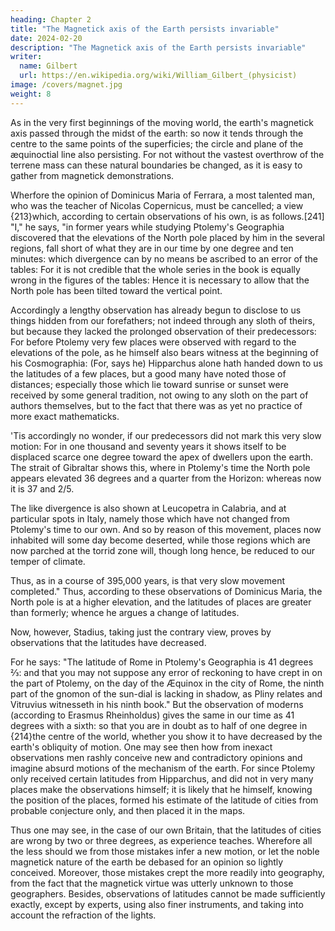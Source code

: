 ```yaml
---
heading: Chapter 2
title: "The Magnetick axis of the Earth persists invariable"
date: 2024-02-20
description: "The Magnetick axis of the Earth persists invariable"
writer:
  name: Gilbert
  url: https://en.wikipedia.org/wiki/William_Gilbert_(physicist)
image: /covers/magnet.jpg
weight: 8
---
```




As in the very first beginnings of the moving world, the earth's magnetick axis passed through the midst of the earth: so now it tends through the centre to the same points of the superficies; the circle and plane of the æquinoctial line also persisting. For not without the vastest overthrow of the terrene mass can these natural boundaries be changed, as it is easy to gather from magnetick demonstrations. 

Wherfore the opinion of Dominicus Maria of Ferrara, a most talented man, who was the teacher of Nicolas Copernicus, must be cancelled; a view {213}which, according to certain observations of his own, is as follows.[241] "I," he says, "in former years while studying Ptolemy's Geographia discovered that the elevations of the North pole placed by him in the several regions, fall short of what they are in our time by one degree and ten minutes: which divergence can by no means be ascribed to an error of the tables: For it is not credible that the whole series in the book is equally wrong in the figures of the tables: Hence it is necessary to allow that the North pole has been tilted toward the vertical point. 

Accordingly a lengthy observation has already begun to disclose to us things hidden from our forefathers; not indeed through any sloth of theirs, but because they lacked the prolonged observation of their predecessors: For before Ptolemy very few places were observed with regard to the elevations of the pole, as he himself also bears witness at the beginning of his Cosmographia: (For, says he) Hipparchus alone hath handed down to us the latitudes of a few places, but a good many have noted those of distances; especially those which lie toward sunrise or sunset were received by some general tradition, not owing to any sloth on the part of authors themselves, but to the fact that there was as yet no practice of more exact mathematicks. 

'Tis accordingly no wonder, if our predecessors did not mark this very slow motion: For in one thousand and seventy years it shows itself to be displaced scarce one degree toward the apex of dwellers upon the earth. The strait of Gibraltar shows this, where in Ptolemy's time the North pole appears elevated 36 degrees and a quarter from the Horizon: whereas now it is 37 and 2/5. 

The like divergence is also shown at Leucopetra in Calabria, and at particular spots in Italy, namely those which have not changed from Ptolemy's time to our own. And so by reason of this movement, places now inhabited will some day become deserted, while those regions which are now parched at the torrid zone will, though long hence, be reduced to our temper of climate. 

Thus, as in a course of 395,000 years, is that very slow movement completed." Thus, according to these observations of Dominicus Maria, the North pole is at a higher elevation, and the latitudes of places are greater than formerly; whence he argues a change of latitudes. 

Now, however, Stadius, taking just the contrary view, proves by observations that the latitudes have decreased. 

For he says: "The latitude of Rome in Ptolemy's Geographia is 41 degrees ⅔: and that you may not suppose any error of reckoning to have crept in on the part of Ptolemy, on the day of the Æquinox in the city of Rome, the ninth part of the gnomon of the sun-dial is lacking in shadow, as Pliny relates and Vitruvius witnesseth in his ninth book." But the observation of moderns (according to Erasmus Rheinholdus) gives the same in our time as 41 degrees with a sixth: so that you are in doubt as to half of one degree in {214}the centre of the world, whether you show it to have decreased by the earth's obliquity of motion. One may see then how from inexact observations men rashly conceive new and contradictory opinions and imagine absurd motions of the mechanism of the earth. For since Ptolemy only received certain latitudes from Hipparchus, and did not in very many places make the observations himself; it is likely that he himself, knowing the position of the places, formed his estimate of the latitude of cities from probable conjecture only, and then placed it in the maps. 

Thus one may see, in the case of our own Britain, that the latitudes of cities are wrong by two or three degrees, as experience teaches. Wherefore all the less should we from those mistakes infer a new motion, or let the noble magnetick nature of the earth be debased for an opinion so lightly conceived. Moreover, those mistakes crept the more readily into geography, from the fact that the magnetick virtue was utterly unknown to those geographers. Besides, observations of latitudes cannot be made sufficiently exactly, except by experts, using also finer instruments, and taking into account the refraction of the lights.
